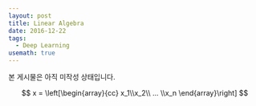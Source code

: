 ```yaml
---
layout: post
title: Linear Algebra
date: 2016-12-22
tags:
  - Deep Learning
usemath: true
---
```

본 게시물은 아직 미작성 상태입니다.

$$
x =
\left[\begin{array}{cc}
x_1\\x_2\\ ... \\x_n
\end{array}\right]
$$
